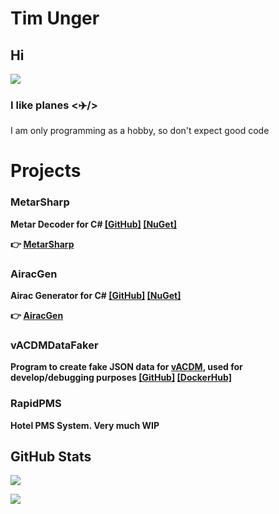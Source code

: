 # Tim Unger

## Hi

![]("/Images/Jake.gif")

### I like planes **<✈️/>**

I am only programming as a hobby, so don't expect good code

# Projects

### MetarSharp

**Metar Decoder for C# [[GitHub]](https://github.com/Tim-Unger/MetarSharp) [[NuGet]](https://www.nuget.org/packages/MetarSharp/)**

**👉 [MetarSharp](/Projects/MetarSharp.MD)**


### AiracGen

**Airac Generator for C# [[GitHub]](https://github.com/Tim-Unger/AiracGen) [[NuGet]](https://www.nuget.org/packages/AiracGen)**

**👉 [AiracGen](/Projects/AiracGen.md)**

### vACDMDataFaker

**Program to create fake JSON data for [vACDM](https://vacdm.net), used for develop/debugging purposes [[GitHub]](https://github.com/Tim-Unger/vACDMDataFaker) [[DockerHub]](https://hub.docker.com/repositories/timunger)**

### RapidPMS

**Hotel PMS System. Very much WIP**

## GitHub Stats

[![](https://github-readme-stats.vercel.app/api?username=Tim-Unger&show_icons=true&theme=dark)](https://github.com/anuraghazra/github-readme-stats)

[![](https://github-readme-stats.vercel.app/api/top-langs/?username=Tim-Unger&show_icons=true&theme=dark)](https://github.com/anuraghazra/github-readme-stats)